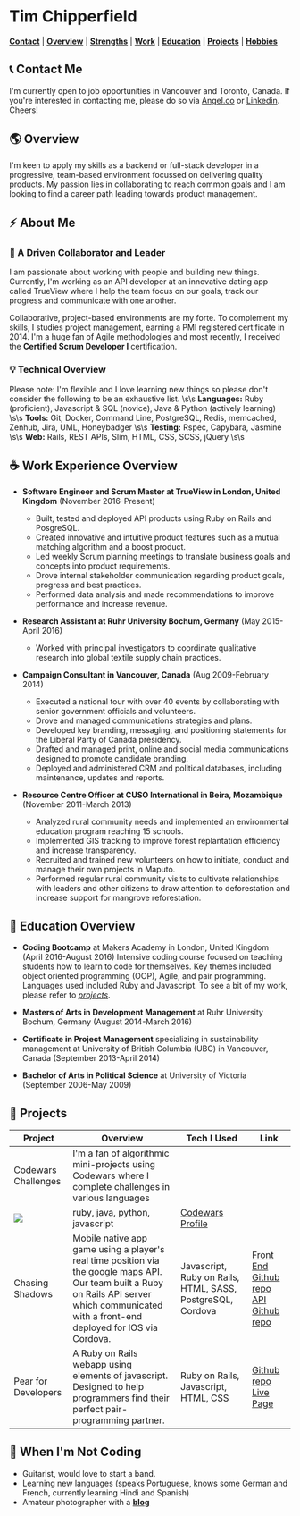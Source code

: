 # **Tim Chipperfield** 
[**Contact**](#contact) |
[**Overview**](#overview) |
[**Strengths**](#strengths) |
[**Work**](#work) |
[**Education**](#education) |
[**Projects**](#projects) |
[**Hobbies**](#play)

## :telephone_receiver: <a name="contact"> Contact Me</a>

I'm currently open to job opportunities in Vancouver and Toronto, Canada. If you're interested in contacting me, please do so via [Angel.co](https://angel.co/tim-chipperfield) or [Linkedin](https://www.linkedin.com/in/timchipperfield/). Cheers!

## :earth_americas: <a name="overview"> Overview</a>

I'm keen to apply my skills as a backend or full-stack developer in a progressive, team-based environment focussed on delivering quality products. My passion lies in collaborating to reach common goals and I am looking to find a career path leading towards product management.

## :zap:<a name="strengths"> About Me</a>

### :wrench: A Driven Collaborator and Leader

I am passionate about working with people and building new things. Currently, I'm working as an API developer at an innovative dating app called TrueView where I help the team focus on our goals, track our progress and communicate with one another.

Collaborative, project-based environments are my forte. To complement my skills, I studies project management, earning a PMI registered certificate in 2014. I'm a huge fan of Agile methodologies and most recently, I received the	**Certified Scrum Developer I** certification.

### :bulb: Technical Overview

Please note: I'm flexible and I love learning new things so please don't consider the following to be an exhaustive list. \s\s
**Languages:** 	Ruby (proficient), Javascript & SQL (novice), Java & Python (actively learning) \s\s
**Tools:** 		Git, Docker, Command Line, PostgreSQL, Redis, memcached, Zenhub, Jira, UML, Honeybadger \s\s
**Testing:** 	Rspec, Capybara, Jasmine \s\s
**Web:** Rails, REST APIs, Slim, HTML, CSS, SCSS, jQuery \s\s

## :coffee: <a name="work"> Work Experience Overview</a>

* **Software Engineer and Scrum Master at TrueView in London, United Kingdom** (November 2016-Present)
  * Built, tested and deployed API products using Ruby on Rails and PosgreSQL.
  * Created innovative and intuitive product features such as a mutual matching algorithm and a boost product.
  * Led weekly Scrum planning meetings to translate business goals and concepts into product requirements.
  * Drove internal stakeholder communication regarding product goals, progress and best practices.
  * Performed data analysis and made recommendations to improve performance and increase revenue.

* **Research Assistant at Ruhr University Bochum, Germany** (May 2015-April 2016)
  * Worked with principal investigators to coordinate qualitative research into global textile supply chain practices.

* **Campaign Consultant in Vancouver, Canada** (Aug 2009-February 2014)
  *  Executed a national tour with over 40 events by collaborating with senior government officials and volunteers.
  *  Drove and managed communications strategies and plans.
  *  Developed key branding, messaging, and positioning statements for the Liberal Party of Canada presidency.
  *  Drafted and managed print, online and social media communications designed to promote candidate branding.
  *  Deployed and administered CRM and political databases, including maintenance, updates and reports.

* **Resource Centre Officer at CUSO International in Beira, Mozambique** (November 2011-March 2013)
  * Analyzed rural community needs and implemented an environmental education program reaching 15 schools.
  * Implemented GIS tracking to improve forest replantation efficiency and increase transparency.
  * Recruited and trained new volunteers on how to initiate, conduct and manage their own projects in Maputo.
  * Performed regular rural community visits to cultivate relationships with leaders and other citizens to draw attention to deforestation and increase support for mangrove reforestation.

## :book: <a name="education"> Education Overview</a>

* **Coding Bootcamp** at Makers Academy in London, United Kingdom (April 2016-August 2016) Intensive coding course focused on teaching students how to learn to code for themselves. Key themes included object oriented programming (OOP), Agile, and pair programming.  Languages used included Ruby and Javascript. To see a bit of my work, please refer to [*projects*](#projects).

* **Masters of Arts in Development Management** at Ruhr University Bochum, Germany (August 2014-March 2016)

* **Certificate in Project Management** specializing in sustainability management at University of British Columbia (UBC) in Vancouver, Canada (September 2013-April 2014)

* **Bachelor of Arts in Political Science** at University of Victoria (September 2006-May 2009)

## :rocket: <a name="projects"> Projects</a>

| Project        | Overview   | Tech I Used | Link   |
| -------------- | ---------- | ----------- | ------ |
|Codewars Challenges | I'm a fan of algorithmic mini-projects using Codewars where I complete challenges in various languages
<img src="https://www.codewars.com/users/timchipperfield/badges/small"> | ruby, java, python, javascript | [Codewars Profile](https://www.codewars.com/users/timchipperfield) |
| Chasing Shadows   |  Mobile native app game using a player's real time position via the google maps API. Our team built a Ruby on Rails API server  which communicated with a front-end deployed for IOS via Cordova. | Javascript, Ruby on Rails, HTML, SASS, PostgreSQL, Cordova | [Front End Github repo](https://github.com/timchipperfield/chasing_shadows) [API Github repo](https://github.com/timchipperfield/chasing_shadows_api_server) |
| Pear for Developers | A Ruby on Rails webapp using elements of javascript. Designed to help programmers find their perfect pair-programming partner. | Ruby on Rails, Javascript, HTML, CSS | [Github repo](https://github.com/timchipperfield/pear) [Live Page ](http://findapear.herokuapp.com/) |

## :guitar:<a name="play"> When I'm Not Coding</a>

* Guitarist, would love to start a band.
* Learning new languages (speaks Portuguese, knows some German and French, currently learning Hindi and Spanish)
* Amateur photographer with a [**blog**](https://journeysindevelopment.wordpress.com/)
